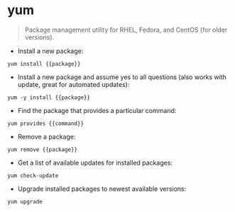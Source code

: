 # yum

> Package management utility for RHEL, Fedora, and CentOS (for older versions).

- Install a new package:

`yum install {{package}}`

- Install a new package and assume yes to all questions (also works with update, great for automated updates):

`yum -y install {{package}}`

- Find the package that provides a particular command:

`yum provides {{command}}`

- Remove a package:

`yum remove {{package}}`

- Get a list of available updates for installed packages:

`yum check-update`

- Upgrade installed packages to newest available versions:

`yum upgrade`
